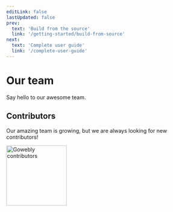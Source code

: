 ```yaml
---
editLink: false
lastUpdated: false
prev:
  text: 'Build from the source'
  link: '/getting-started/build-from-source'
next:
  text: 'Complete user guide'
  link: '/complete-user-guide'
---
```


# Our team

<script setup>
import { VPTeamMembers } from 'vitepress/theme'

const members = [
  {
    avatar: 'https://www.github.com/koddr.png',
    name: 'Vic Shóstak',
    title: 'Developer & Maintainer',
    links: [
      { icon: 'github', link: 'https://github.com/koddr' },
      { icon: 'linkedin', link: 'https://www.linkedin.com/in/koddr' }
    ]
  }
]
</script>

Say hello to our awesome team.

<VPTeamMembers size="small" :members="members" />

## Contributors

Our amazing team is growing, but we are always looking for new contributors!

<a href="https://github.com/gowebly/gowebly/graphs/contributors" target="_blank"><img width="160" src="https://contrib.rocks/image?repo=gowebly/gowebly" alt="Gowebly contributors"/></a>